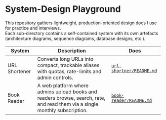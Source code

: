 # System-Design Playground

This repository gathers lightweight, production-oriented design docs I use for practice and interviews.  
Each sub-directory contains a self-contained system with its own artefacts (architecture diagrams, sequence diagrams, database designs, etc.).

| System | Description | Docs |
|--------|-------------|------|
| URL Shortener | Converts long URLs into compact, trackable aliases with quotas, rate-limits and admin controls. | [`url-shortner/README.md`](url-shortner/README.md) |
| Book Reader| A web platform where admins upload books and readers browse, search, rate, and read them via a single monthly subscription. | [`book-reader/README.md`](book-reader/README.md) |

